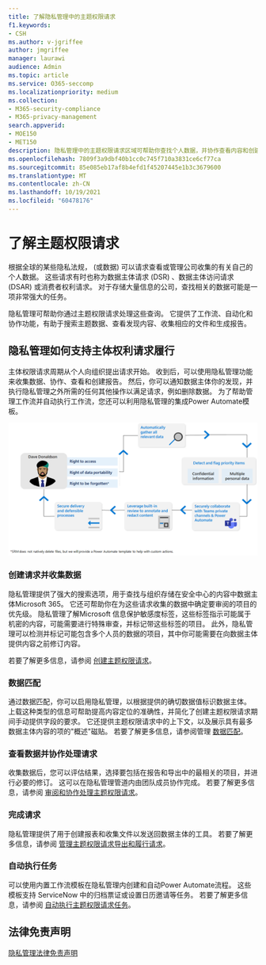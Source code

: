 ```yaml
---
title: 了解隐私管理中的主题权限请求
f1.keywords:
- CSH
ms.author: v-jgriffee
author: jmgriffee
manager: laurawi
audience: Admin
ms.topic: article
ms.service: O365-seccomp
ms.localizationpriority: medium
ms.collection:
- M365-security-compliance
- M365-privacy-management
search.appverid:
- MOE150
- MET150
description: 隐私管理中的主题权限请求区域可帮助你查找个人数据，并协作查看内容和创建报告。
ms.openlocfilehash: 7809f3a9dbf40b1cc0c745f710a3831ce6cf77ca
ms.sourcegitcommit: 85e085eb17af8b4efd1f45207445e1b3c3679600
ms.translationtype: MT
ms.contentlocale: zh-CN
ms.lasthandoff: 10/19/2021
ms.locfileid: "60478176"
---
```

# <a name="learn-about-subject-rights-requests"></a>了解主题权限请求

根据全球的某些隐私法规， (或数据) 可以请求查看或管理公司收集的有关自己的个人数据。 这些请求有时也称为数据主体请求 (DSR) 、数据主体访问请求 (DSAR) 或消费者权利请求。 对于存储大量信息的公司，查找相关的数据可能是一项非常强大的任务。

隐私管理可帮助你通过主题权限请求处理这些查询。 它提供了工作流、自动化和协作功能，有助于搜索主题数据、查看发现内容、收集相应的文件和生成报告。

## <a name="how-privacy-management-supports-subject-rights-request-fulfillment"></a>隐私管理如何支持主体权利请求履行

主体权限请求周期从个人向组织提出请求开始。 收到后，可以使用隐私管理功能来收集数据、协作、查看和创建报告。 然后，你可以通知数据主体你的发现，并执行隐私管理之外所需的任何其他操作以满足请求，例如删除数据。 为了帮助管理工作流并自动执行工作流，您还可以利用隐私管理的集成Power Automate模板。

![主题权限请求的工作流。](../../media/privacy-management-srr-cycle.png)

### <a name="create-requests-and-collect-data"></a>创建请求并收集数据

隐私管理提供了强大的搜索选项，用于查找与组织存储在安全中心的内容中数据主体Microsoft 365。 它还可帮助你在为这些请求收集的数据中确定要审阅的项目的优先级。 隐私管理了解Microsoft 信息保护敏感度标签，这些标签指示可能属于机密的内容，可能需要进行特殊审查，并标记带这些标签的项目。 此外，隐私管理可以检测并标记可能包含多个人员的数据的项目，其中你可能需要在向数据主体提供内容之前修订内容。

若要了解更多信息，请参阅 [创建主题权限请求](privacy-management-subject-rights-requests-create.md)。

### <a name="data-matching"></a>数据匹配

通过数据匹配，你可以启用隐私管理，以根据提供的确切数据值标识数据主体。 上载这种类型的信息可帮助提高内容定位的准确性，并简化了创建主题权限请求期间手动提供字段的要求。 它还提供主题权限请求中的上下文，以及展示具有最多数据主体内容的项的"概述"磁贴。 若要了解更多信息，请参阅管理 [数据匹配](privacy-management-subject-rights-requests-data-matching.md)。

### <a name="review-data-and-collaborate-on-requests"></a>查看数据并协作处理请求

收集数据后，您可以评估结果，选择要包括在报告和导出中的最相关的项目，并进行必要的修订。 这可以在隐私管理管道内由团队成员协作完成。
若要了解更多信息，请参阅 [审阅和协作处理主题权限请求](privacy-management-subject-rights-requests-review.md)。

### <a name="fulfill-requests"></a>完成请求

隐私管理提供了用于创建报表和收集文件以发送回数据主体的工具。 若要了解更多信息，请参阅 [管理主题权限请求导出和履行请求](privacy-management-subject-rights-requests-fulfill.md)。

### <a name="automate-tasks"></a>自动执行任务

可以使用内置工作流模板在隐私管理内创建和自动Power Automate流程。 这些模板支持 ServiceNow 中的归档票证或设置日历邀请等任务。 若要了解更多信息，请参阅 [自动执行主题权限请求任务](privacy-management-subject-rights-requests-automate-tasks.md)。

## <a name="legal-disclaimer"></a>法律免责声明

[隐私管理法律免责声明](privacy-management-disclaimer.md)
